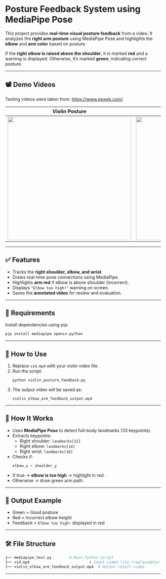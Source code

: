 # Posture Feedback System using MediaPipe Pose

This project provides **real-time visual posture feedback** from a video. It analyzes the **right arm posture** using MediaPipe Pose and highlights the **elbow** and **arm color** based on posture.

If the **right elbow is raised above the shoulder**, it is marked **red** and a warning is displayed. Otherwise, it’s marked **green**, indicating correct posture.

---

## 📽️ Demo Videos
Testing videos were taken from: https://www.pexels.com/

 Violin Posture | Yoga Posture |
|----------------|--------------|
| <img src="media/violin_feedback.gif" width="400"/> | <img src="media/yoga_feedback.gif" width="400"/> |

---

## ✅ Features

- Tracks the **right shoulder, elbow, and wrist**.
- Draws real-time pose connections using MediaPipe.
- Highlights **arm red** if elbow is above shoulder (incorrect).
- Displays `"Elbow too high!"` warning on screen.
- Saves the **annotated video** for review and evaluation.

---

## 🔧 Requirements

Install dependencies using pip:

```bash
pip install mediapipe opencv-python
```

---

## 🚀 How to Use

1. Replace `vid.mp4` with your violin video file.
2. Run the script:
    ```bash
    python violin_posture_feedback.py
    ```
3. The output video will be saved as:
    ```
    violin_elbow_arm_feedback_output.mp4
    ```

---

## 🧠 How It Works

- Uses **MediaPipe Pose** to detect full-body landmarks (33 keypoints).
- Extracts keypoints:
  - Right shoulder: `landmarks[12]`
  - Right elbow: `landmarks[14]`
  - Right wrist: `landmarks[16]`
- Checks if:
    ```python
    elbow_y < shoulder_y
    ```
- If true → **elbow is too high** → highlight in red.
- Otherwise → draw green arm path.

---

## 📁 Output Example

- Green = Good posture  
- Red = Incorrect elbow height  
- Feedback = `Elbow too high!` displayed in red

---

## 🛠 File Structure

```bash
├── mediapipe_test.py        # Main Python script
├── vid.mp4                           # Input video file (replaceable)
├── violin_elbow_arm_feedback_output.mp4  # Output result video
```

---

